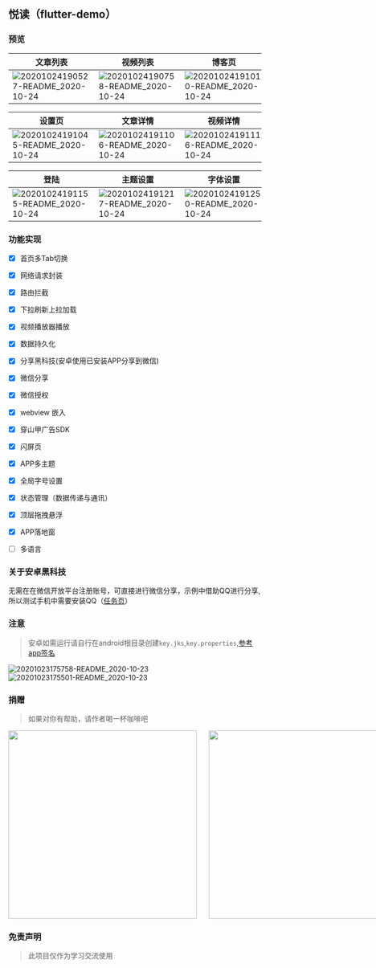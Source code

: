 ## 悦读（flutter-demo）

### 预览

| 文章列表 | 视频列表 |  博客页  | 任务页 | 我的 |
| --- | --- | --- | --- | --- | 
| ![20201024190527-README_2020-10-24](https://i.loli.net/2020/10/24/enkU7Puh5gatREZ.jpg) | ![20201024190758-README_2020-10-24](https://i.loli.net/2020/10/24/GmK1BwoNEnIOUtx.jpg) | ![20201024191010-README_2020-10-24](https://i.loli.net/2020/10/24/LD5oQmGTHrUAqBY.jpg) | ![20201024191033-README_2020-10-24](https://i.loli.net/2020/10/24/i56vG39xb2IrwOe.jpg) | ![20201024191135-README_2020-10-24](https://i.loli.net/2020/10/24/fwjh8o2rxpQJPe6.jpg)| 




| 设置页 | 文章详情 | 视频详情 |
| --- | --- | --- |
|![20201024191045-README_2020-10-24](https://i.loli.net/2020/10/24/mD3xh4UP2rCBdZL.png) | ![20201024191106-README_2020-10-24](https://i.loli.net/2020/10/24/8qe7JWLQfbAkSaK.jpg) | ![20201024191116-README_2020-10-24](https://i.loli.net/2020/10/24/JTpdGrWktq2zf9s.jpg) |



| 登陆 | 主题设置 | 字体设置 |
|---| ---| --- |
| ![20201024191155-README_2020-10-24](https://i.loli.net/2020/10/24/hmYjIXie1AsNJb9.jpg) | ![20201024191217-README_2020-10-24](https://i.loli.net/2020/10/24/H2YUNSkT6qbfC9p.png) | ![20201024191250-README_2020-10-24](https://i.loli.net/2020/10/24/XV5xmy9WZoNKMnr.png)




### 功能实现
- [x] 首页多Tab切换
- [x] 网络请求封装
- [x] 路由拦截
- [x] 下拉刷新上拉加载
- [x] 视频播放器播放
- [x] 数据持久化
- [x] 分享黑科技(安卓使用已安装APP分享到微信)
- [x] 微信分享
- [x] 微信授权
- [x] webview 嵌入
- [x] 穿山甲广告SDK
- [x] 闪屏页
- [x] APP多主题
- [x] 全局字号设置
- [x] 状态管理（数据传递与通讯）
- [x] 顶层拖拽悬浮
- [x] APP落地窗  
- [ ] 多语言 


### 关于安卓黑科技
无需在在微信开放平台注册账号，可直接进行微信分享，示例中借助QQ进行分享,所以测试手机中需要安装QQ（[任务页](#预览)）


### 注意

> 安卓如需运行请自行在android根目录创建`key.jks`,`key.properties`,[参考app签名](https://flutterchina.club/android-release/)


![20201023175758-README_2020-10-23](https://i.loli.net/2020/10/23/yPa41QshMW9q2Sr.png)
![20201023175501-README_2020-10-23](https://i.loli.net/2020/10/23/4jHzMT7SvcRXNUZ.png)


### 捐赠
> 如果对你有帮助，请作者喝一杯咖啡吧



<div style="display:flex; align-items: center;">
<img src="https://i.loli.net/2020/10/24/I4kalOtTd5Uu9fF.jpg" width="375" style="margin-right: 24px">
<img src="https://i.loli.net/2020/10/25/pj5yI2b3QlrCdO4.jpg" width="375">
</div>


### 免责声明
> 此项目仅作为学习交流使用 
